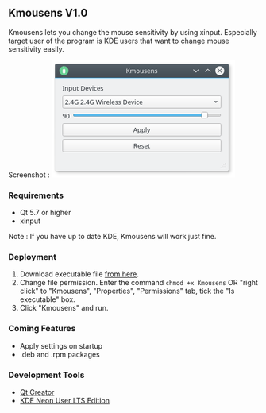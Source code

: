 ## Kmousens V1.0

Kmousens lets you change the mouse sensitivity by using xinput. Especially target user of the program is KDE users that want to change mouse sensitivity easily.

Screenshot :
![](https://github.com/furkantokac/Kmousens/blob/master/Kmousens/data/ss/KmousensV1.0_1.png)

### Requirements
* Qt 5.7 or higher
* xinput

Note : If you have up to date KDE, Kmousens will work just fine.

<!--```
CODE
```-->

### Deployment

1. Download executable file [from here](https://github.com/furkantokac/Kmousens/raw/master/bin/Kmousens).
2. Change file permission. Enter the command ```chmod +x Kmousens``` OR "right click" to "Kmousens", "Properties", "Permissions" tab, tick the "Is executable" box.
3. Click "Kmousens" and run.

### Coming Features

* Apply settings on startup
* .deb and .rpm packages

### Development Tools

* [Qt Creator](https://www.qt.io/download-open-source)
* [KDE Neon User LTS Edition](https://neon.kde.org/download)
